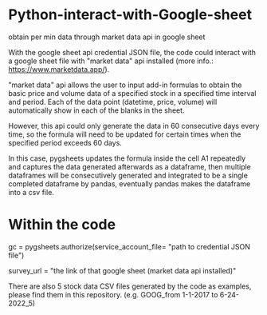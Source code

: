 # Python-interact-with-Google-sheet
obtain per min data through market data api in google sheet

With the google sheet api credential JSON file, the code could interact with a google sheet file with "market data" api installed (more info.: https://www.marketdata.app/).

"market data" api allows the user to input add-in formulas to obtain the basic price and volume data of a specified stock in a specified time interval and period. Each of the data point (datetime, price, volume) will automatically show in each of the blanks in the sheet. 

However, this api could only generate the data in 60 consecutive days every time, so the formula will need to be updated for certain times when the specified period exceeds 60 days.

In this case, pygsheets updates the formula inside the cell A1 repeatedly and captures the data generated afterwards as a dataframe, then multiple dataframes will be consecutively generated and integrated to be a single completed dataframe by pandas, eventually pandas makes the dataframe into a csv file. 


# Within the code

gc = pygsheets.authorize(service_account_file= "path to credential JSON file")

survey_url = "the link of that google sheet (market data api installed)"

There are also 5 stock data CSV files generated by the code as examples, please find them in this repository. (e.g. GOOG_from 1-1-2017 to 6-24-2022_5)
